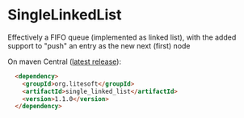 # SingleLinkedList
Effectively a FIFO queue (implemented as linked list), with the added support to "push" an entry as the new next (first) node

On maven Central ([latest release](https://mvnrepository.com/artifact/org.litesoft/single_linked_list/1.0.0)):
```html
  <dependency>
    <groupId>org.litesoft</groupId>
    <artifactId>single_linked_list</artifactId>
    <version>1.1.0</version>
  </dependency>
```
